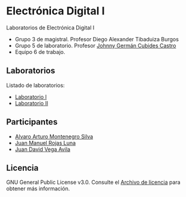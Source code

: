 # Electrónica Digital I

Laboratorios de Electrónica Digital I

- Grupo 3 de magistral. Profesor Diego Alexander Tibaduiza Burgos
- Grupo 5 de laboratorio. Profesor [Johnny Germán Cubides Castro](https://github.com/johnnycubides)
- Equipo 6 de trabajo.

## Laboratorios

Listado de laboratorios:

- [Laboratorio I](https://github.com/2023-2S-digital/laboratorio-I)
- [Laboratorio II](https://github.com/2023-2S-digital/laboratorio-II)

## Participantes

- [Alvaro Arturo Montenegro Silva](https://github.com/aamontenegros)
- [Juan Manuel Rojas Luna](https://github.com/JuanLunaG)
- [Juan David Vega Avila](https://github.com/JuanD272)

## Licencia

GNU General Public License v3.0. Consulte el [Archivo de licencia](LICENSE) para obtener más información.
